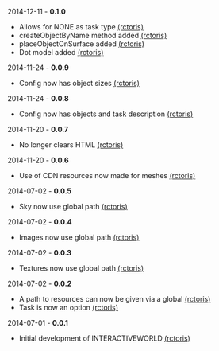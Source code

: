 2014-12-11 - **0.1.0**
 * Allows for NONE as task type [(rctoris)](https://github.com/rctoris/)
 * createObjectByName method added [(rctoris)](https://github.com/rctoris/)
 * placeObjectOnSurface added [(rctoris)](https://github.com/rctoris/)
 * Dot model added [(rctoris)](https://github.com/rctoris/)

2014-11-24 - **0.0.9**
 * Config now has object sizes [(rctoris)](https://github.com/rctoris/)

2014-11-24 - **0.0.8**
 * Config now has objects and task description [(rctoris)](https://github.com/rctoris/)

2014-11-20 - **0.0.7**
 * No longer clears HTML [(rctoris)](https://github.com/rctoris/)

2014-11-20 - **0.0.6**
 * Use of CDN resources now made for meshes [(rctoris)](https://github.com/rctoris/)

2014-07-02 - **0.0.5**
 * Sky now use global path [(rctoris)](https://github.com/rctoris/)

2014-07-02 - **0.0.4**
 * Images now use global path [(rctoris)](https://github.com/rctoris/)

2014-07-02 - **0.0.3**
 * Textures now use global path [(rctoris)](https://github.com/rctoris/)

2014-07-02 - **0.0.2**
 * A path to resources can now be given via a global [(rctoris)](https://github.com/rctoris/)
 * Task is now an option [(rctoris)](https://github.com/rctoris/)

2014-07-01 - **0.0.1**
 * Initial development of INTERACTIVEWORLD [(rctoris)](https://github.com/rctoris/)
